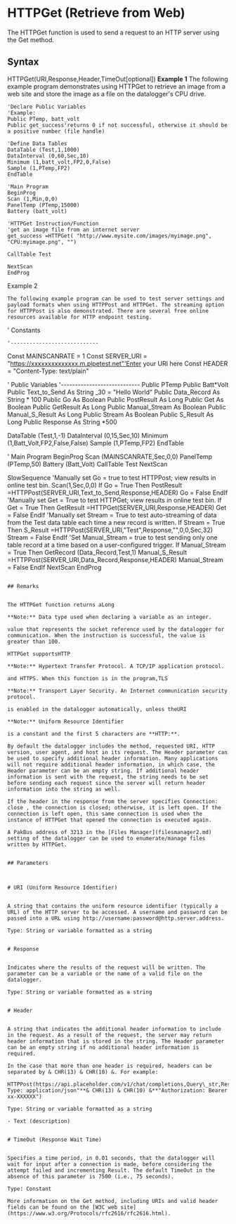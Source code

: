 # HTTPGet (Retrieve from Web)

The HTTPGet function is used to send a request to an HTTP server using the Get method.

## Syntax

HTTPGet(URI,Response,Header,TimeOut[optional]) **Example 1** The following example program demonstrates using HTTPGet to retrieve an image from a web site and store the image as a file on the datalogger's CPU drive.

```
'Declare Public Variables
'Example:
Public PTemp, batt_volt
Public get_success'returns 0 if not successful, otherwise it should be a positive number (file handle)

'Define Data Tables
DataTable (Test,1,1000)
DataInterval (0,60,Sec,10)
Minimum (1,batt_volt,FP2,0,False)
Sample (1,PTemp,FP2)
EndTable

'Main Program
BeginProg
Scan (1,Min,0,0)
PanelTemp (PTemp,15000)
Battery (batt_volt)

'HTTPGet Instruction/Function
'get an image file from an internet server
get_success =HTTPGet( "http://www.mysite.com/images/myimage.png", "CPU:myimage.png", "")

CallTable Test

NextScan
EndProg
```

Example 2

```
The following example program can be used to test server settings and payload formats when using HTTPPost and HTTPGet. The streaming option for HTTPPost is also demonstrated. There are several free online resources available for HTTP endpoint testing.

```

' Constants

```
'----------------------------
```

Const MAINSCANRATE = 1
Const SERVER_URI = "https://xxxxxxxxxxxxxx.m.pipetest.net"'Enter your URI here
Const HEADER = "Content-Type: text/plain"

' Public Variables
'----------------------------
Public PTemp
Public Batt*Volt
Public Text_to_Send As String \_30 = "Hello World"
Public Data_Record As String * 100
Public Go As Boolean
Public PostResult As Long
Public Get As Boolean
Public GetResult As Long
Public Manual_Stream As Boolean
Public Manual_S_Result As Long
Public Stream As Boolean
Public S_Result As Long
Public Response As String \*500

DataTable (Test,1,-1)
DataInterval (0,15,Sec,10)
Minimum (1,Batt_Volt,FP2,False,False)
Sample (1,PTemp,FP2)
EndTable

' Main Program
BeginProg
Scan (MAINSCANRATE,Sec,0,0)
PanelTemp (PTemp,50)
Battery (Batt_Volt)
CallTable Test
NextScan

SlowSequence
'Manually set Go = true to test HTTPPost; view results in online test bin.
Scan(1,Sec,0,0)
If Go = True Then
PostResult =HTTPPost(SERVER_URI,Text_to_Send,Response,HEADER)
Go = False
EndIf
'Manually set Get = True to test HTTPGet; view results in online test bin.
If Get = True Then
GetResult =HTTPGet(SERVER_URI,Response,HEADER)
Get = False
EndIf
'Manually set Stream = True to test auto-streaming of data from the Test data table each time a new record is written.
If Stream = True Then
S_Result =HTTPPost(SERVER_URI,"Test",Response,"",0,0,Sec,32)
Stream = False
EndIf
'Set Manual_Stream = true to test sending only one table record at a time based on a user-configured trigger.
If Manual_Stream = True Then
GetRecord (Data_Record,Test,1)
Manual_S_Result =HTTPPost(SERVER_URI,Data_Record,Response,HEADER)
Manual_Stream = False
EndIf
NextScan
EndProg

```

## Remarks


The HTTPGet function returns aLong

**Note:** Data type used when declaring a variable as an integer.

value that represents the socket reference used by the datalogger for communication. When the instruction is successful, the value is greater than 100.

HTTPGet supportsHTTP

**Note:** Hypertext Transfer Protocol. A TCP/IP application protocol.

and HTTPS. When this function is in the program,TLS

**Note:** Transport Layer Security. An Internet communication security protocol.

is enabled in the datalogger automatically, unless theURI

**Note:** Uniform Resource Identifier

is a constant and the first 5 characters are **HTTP:**.

By default the datalogger includes the method, requested URI, HTTP version, user agent, and host in its request. The Header parameter can be used to specify additional header information. Many applications will not require additional header information, in which case, the Header parameter can be an empty string. If additional header information is sent with the request, the string needs to be set before sending each request since the server will return header information into the string as well.

If the header in the response from the server specifies Connection: close , the connection is closed; otherwise, it is left open. If the connection is left open, this same connection is used when the instance of HTTPGet that opened the connection is executed again.

A PakBus address of 3213 in the [Files Manager](filesmanager2.md) setting of the datalogger can be used to enumerate/manage files written by HTTPGet.


## Parameters



# URI (Uniform Resource Identifier)


A string that contains the uniform resource identifier (typically a URL) of the HTTP server to be accessed. A username and password can be passed into a URL using http://username:password@http.server.address.

Type: String or variable formatted as a string


# Response


Indicates where the results of the request will be written. The parameter can be a variable or the name of a valid file on the datalogger.

Type: String or variable formatted as a string


# Header


A string that indicates the additional header information to include in the request. As a result of the request, the server may return header information that is stored in the string. The Header parameter can be an empty string if no additional header information is required.

In the case that more than one header is required, headers can be separated by & CHR(13) & CHR(10) &. For example:

HTTPPost(https://api.placeholder.com/v1/chat/completions,Query\_str,Response,"Content-Type: application/json"**& CHR(13) & CHR(10) &**"Authorization: Bearer xx-XXXXXX")

Type: String or variable formatted as a string

- Text (description)


# TimeOut (Response Wait Time)


Specifies a time period, in 0.01 seconds, that the datalogger will wait for input after a connection is made, before considering the attempt failed and incrementing Result. The default TimeOut in the absence of this parameter is 7500 (i.e., 75 seconds).

Type: Constant

More information on the Get method, including URIs and valid header fields can be found on the [W3C web site](https://www.w3.org/Protocols/rfc2616/rfc2616.html).
```
